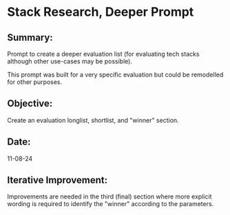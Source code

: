 # Stack Research, Deeper Prompt

## Summary:

Prompt to create a deeper evaluation list (for evaluating tech stacks although other use-cases may be possible).

This prompt was built for a very specific evaluation but could be remodelled for other purposes. 

## Objective:

Create an evaluation longlist, shortlist, and "winner" section. 

 ## Date:

11-08-24

## Iterative Improvement:

Improvements are needed in the third (final) section where more explicit wording is required to identify the "winner" according to the parameters.

